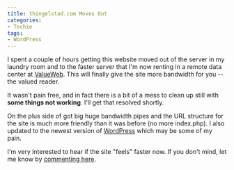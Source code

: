 ```yaml
---
title: thingelstad.com Moves Out
categories:
- Techie
tags:
- WordPress
---
```


I spent a couple of hours getting this website moved out of the server in my laundry room and to the faster server that I'm now renting in a remote data center at [ValueWeb](http://www.valueweb.com/). This will finally give the site more bandwidth for you -- the valued reader.

It wasn't pain free, and in fact there is a bit of a mess to clean up still with **some things not working**. I'll get that resolved shortly.

On the plus side of got big huge bandwidth pipes and the URL structure for the site is much more friendly than it was before (no more index.php). I also updated to the newest version of [WordPress](http://www.wordpress.org/) which may be some of my pain.


I'm very interested to hear if the site "feels" faster now. If you don't mind, let me know by [commenting here](/2007/01/14/thingelstadcom-moves-out/#respond).

